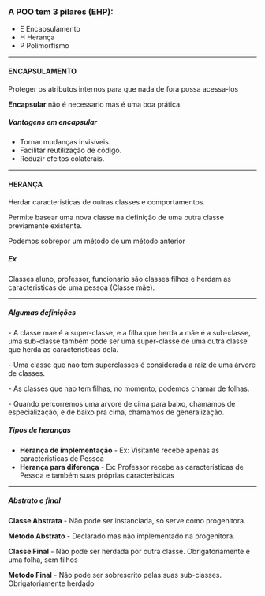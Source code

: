 ### A POO tem 3 pilares (EHP):

<ul>
  <li>E  Encapsulamento</li>
  <li>H  Herança</li>
  <li>P  Polimorfismo</li>
</ul>

<hr/>

#### ENCAPSULAMENTO

<p>Proteger os atributos internos para que nada de fora possa acessa-los</p>
<p><b>Encapsular</b> não é necessario mas é uma boa prática.</p>

##### Vantagens em encapsular

<ul>
  <li>Tornar mudanças invisíveis.</li>
  <li>Facilitar reutilização de código.</li>
  <li>Reduzir efeitos colaterais.</li>
</ul>

<hr/>

#### HERANÇA

<p>Herdar caracteristicas de outras classes e comportamentos.</p>
<p>Permite basear uma nova classe na definição de uma outra classe previamente existente.</p>
<p>Podemos sobrepor um método de um método anterior</p>

##### Ex

<p>Classes aluno, professor, funcionario são classes filhos e herdam as caracteristicas de uma pessoa (Classe mãe).</p>

<hr/>

##### Algumas definições

<p>- A classe mae é a super-classe, e a filha que herda a mãe é a sub-classe, uma sub-classe também pode ser uma super-classe de uma outra classe que herda as caracteristicas dela.</p>
<p>- Uma classe que nao tem superclasses é considerada a raiz de uma árvore de classes.</p>
<p>- As classes que nao tem filhas, no momento, podemos chamar de folhas.</p>
<p>- Quando percorremos uma arvore de cima para baixo, chamamos de especialização, e de baixo pra cima, chamamos de generalização.</p>

##### Tipos de heranças

<ul>
  <li><b>Herança de implementação</b> - Ex: Visitante recebe apenas as caracteristicas de Pessoa</li>
  <li><b>Herança para diferença</b> - Ex: Professor recebe as caracteristicas de Pessoa e também suas próprias caracteristicas</li>
</ul>
<hr/>

##### Abstrato e final

<p><b>Classe Abstrata</b> - Não pode ser instanciada, so serve como progenitora.</p>
<p><b>Metodo Abstrato</b> - Declarado mas não implementado na progenitora.</p>
<p><b>Classe Final</b> - Não pode ser herdada por outra classe. Obrigatoriamente é uma folha, sem filhos</p>
<p><b>Metodo Final</b> - Não pode ser sobrescrito pelas suas sub-classes. Obrigatoriamente herdado</p>
